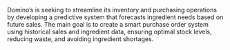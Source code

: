 Domino’s is seeking to streamline its inventory and purchasing operations by developing a predictive system that forecasts ingredient needs based on future sales. The main goal is to create a smart purchase order system using historical sales and ingredient data, ensuring optimal stock levels, reducing waste, and avoiding ingredient shortages.
